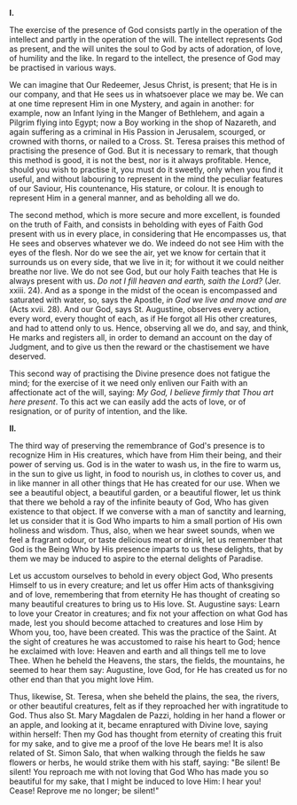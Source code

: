 
**I\.**

The exercise of the presence of God consists partly in the operation of the intellect and partly in the operation of the will. The intellect represents God as present, and the will unites the soul to God by acts of adoration, of love, of humility and the like. In regard to the intellect, the presence of God may be practised in various ways.

We can imagine that Our Redeemer, Jesus Christ, is present; that He is in our company, and that He sees us in whatsoever place we may be. We can at one time represent Him in one Mystery, and again in another: for example, now an Infant lying in the Manger of Bethlehem, and again a Pilgrim flying into Egypt; now a Boy working in the shop of Nazareth, and again suffering as a criminal in His Passion in Jerusalem, scourged, or crowned with thorns, or nailed to a Cross. St. Teresa praises this method of practising the presence of God. But it is necessary to remark, that though this method is good, it is not the best, nor is it always profitable. Hence, should you wish to practise it, you must do it sweetly, only when you find it useful, and without labouring to represent in the mind the peculiar features of our Saviour, His countenance, His stature, or colour. It is enough to represent Him in a general manner, and as beholding all we do.

The second method, which is more secure and more excellent, is founded on the truth of Faith, and consists in beholding with eyes of Faith God present with us in every place, in considering that He encompasses us, that He sees and observes whatever we do. We indeed do not see Him with the eyes of the flesh. Nor do we see the air, yet we know for certain that it surrounds us on every side, that we live in it; for without it we could neither breathe nor live. We do not see God, but our holy Faith teaches that He is always present with us. *Do not I fill heaven and earth, saith the Lord?* (Jer. xxiii. 24). And as a sponge in the midst of the ocean is encompassed and saturated with water, so, says the Apostle, *in God we live and move and are* (Acts xvii. 28). And our God, says St. Augustine, observes every action, every word, every thought of each, as if He forgot all His other creatures, and had to attend only to us. Hence, observing all we do, and say, and think, He marks and registers all, in order to demand an account on the day of Judgment, and to give us then the reward or the chastisement we have deserved.

This second way of practising the Divine presence does not fatigue the mind; for the exercise of it we need only enliven our Faith with an affectionate act of the will, saying: *My God, I believe firmly that Thou art here present*. To this act we can easily add the acts of love, or of resignation, or of purity of intention, and the like.

**II\.**

The third way of preserving the remembrance of God\'s presence is to recognize Him in His creatures, which have from Him their being, and their power of serving us. God is in the water to wash us, in the fire to warm us, in the sun to give us light, in food to nourish us, in clothes to cover us, and in like manner in all other things that He has created for our use. When we see a beautiful object, a beautiful garden, or a beautiful flower, let us think that there we behold a ray of the infinite beauty of God, Who has given existence to that object. If we converse with a man of sanctity and learning, let us consider that it is God Who imparts to him a small portion of His own holiness and wisdom. Thus, also, when we hear sweet sounds, when we feel a fragrant odour, or taste delicious meat or drink, let us remember that God is the Being Who by His presence imparts to us these delights, that by them we may be induced to aspire to the eternal delights of Paradise.

Let us accustom ourselves to behold in every object God, Who presents Himself to us in every creature; and let us offer Him acts of thanksgiving and of love, remembering that from eternity He has thought of creating so many beautiful creatures to bring us to His love. St. Augustine says: Learn to love your Creator in creatures; and fix not your affection on what God has made, lest you should become attached to creatures and lose Him by Whom you, too, have been created. This was the practice of the Saint. At the sight of creatures he was accustomed to raise his heart to God; hence he exclaimed with love: Heaven and earth and all things tell me to love Thee. When he beheld the Heavens, the stars, the fields, the mountains, he seemed to hear them say: Augustine, love God, for He has created us for no other end than that you might love Him.

Thus, likewise, St. Teresa, when she beheld the plains, the sea, the rivers, or other beautiful creatures, felt as if they reproached her with ingratitude to God. Thus also St. Mary Magdalen de Pazzi, holding in her hand a flower or an apple, and looking at it, became enraptured with Divine love, saying within herself: Then my God has thought from eternity of creating this fruit for my sake, and to give me a proof of the love He bears me! It is also related of St. Simon Salo, that when walking through the fields he saw flowers or herbs, he would strike them with his staff, saying: \"Be silent! Be silent! You reproach me with not loving that God Who has made you so beautiful for my sake, that I might be induced to love Him: I hear you! Cease! Reprove me no longer; be silent!\"

